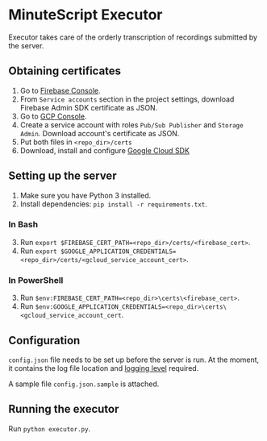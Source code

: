 # MinuteScript Executor
Executor takes care of the orderly transcription of recordings
submitted by the server.

## Obtaining certificates
1. Go to [Firebase Console](https://console.firebase.google.com).
2. From `Service accounts` section in the project settings, download Firebase Admin SDK certificate as JSON.
3. Go to [GCP Console](https://console.cloud.google.com).
4. Create a service account with roles `Pub/Sub Publisher` and `Storage Admin`. Download account's certificate as JSON.
5. Put both files in `<repo_dir>/certs`
6. Download, install and configure [Google Cloud SDK](https://cloud.google.com/sdk/downloads)

## Setting up the server
1. Make sure you have Python 3 installed.
2. Install dependencies: `pip install -r requirements.txt`.

### In Bash
3. Run `export $FIREBASE_CERT_PATH=<repo_dir>/certs/<firebase_cert>`.
4. Run `export $GOOGLE_APPLICATION_CREDENTIALS=<repo_dir>/certs/<gcloud_service_account_cert>`.

### In PowerShell
3. Run `$env:FIREBASE_CERT_PATH=<repo_dir>\certs\<firebase_cert>`.
4. Run `$env:GOOGLE_APPLICATION_CREDENTIALS=<repo_dir>\certs\<gcloud_service_account_cert`.

## Configuration
`config.json` file needs to be set up before the server is run.
At the moment, it contains the log file location and [logging level](https://docs.python.org/3/library/logging.html#logging-levels) required.

A sample file `config.json.sample` is attached.

## Running the executor
Run `python executor.py`.
